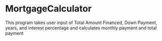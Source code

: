 # MortgageCalculator

This program takes user input of Total Amount Financed, Down Payment, years, and interest percentage and calculates monthly payment and total payment 
